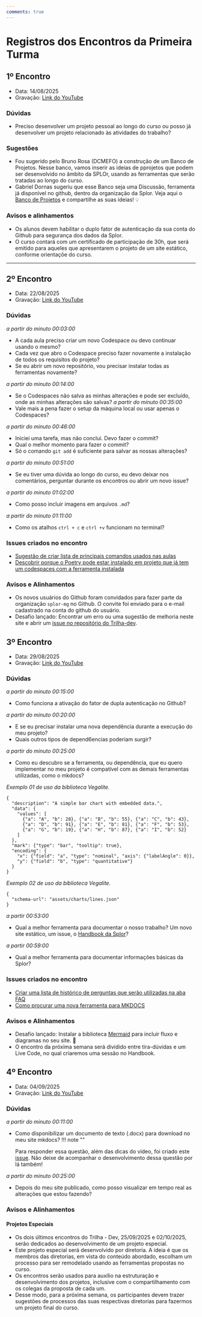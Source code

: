 ```yaml
---
comments: true
---
```


# **Registros dos Encontros da Primeira Turma**

## 1º Encontro

- Data: 14/08/2025
- Gravação: [Link do YouTube](https://www.youtube.com/watch?v=B6nQjFfbLxs)

### Dúvidas

- Preciso desenvolver um projeto pessoal ao longo do curso ou posso já desenvolver um projeto relacionado às atividades do trabalho?

### Sugestões

- Fou sugerido pelo Bruno Rosa (DCMEFO) a construção de um Banco de Projetos. Nesse banco, vamos inserir as ideias de pprojetos que podem ser desenvolvido no âmbito da SPLOr, usando as ferramentas que serão tratadas ao longo do curso.
- Gabriel Dornas sugeriu que esse Banco seja uma Discussão, ferramenta já disponível no github, dentro da organização da Splor. Veja aqui o [Banco de Projetos](https://github.com/splor-mg/trilha-dev/discussions/49) e compartilhe as suas ideias! :bulb:

### Avisos e alinhamentos

- Os alunos devem habilitar o duplo fator de autenticação da sua conta do Github para segurança dos dados da Splor.
- O curso contará com um certificado de participação de 30h, que será emitido para aqueles que apresentarem o projeto de um site estático, conforme orientaçõe do curso.

---

## 2º Encontro

- Data: 22/08/2025
- Gravação: [Link do YouTube](https://youtu.be/rQLcSIbf9Ts)

### Dúvidas
_a partir do minuto 00:03:00_

- A cada aula preciso criar um novo Codespace ou devo continuar usando o mesmo?
- Cada vez que abro o Codespace preciso fazer novamente a instalação de todos os requisitos do projeto? 
- Se eu abrir um novo repositório, vou precisar instalar todas as ferramentas novamente?

_a partir do minuto 00:14:00_

- Se o Codespaces não salva as minhas alterações e pode ser excluído, onde as minhas alterações são salvas? 
_a partir do minuto 00:35:00_
- Vale mais a pena fazer o setup da máquina local ou usar apenas o Codespaces?

_a partir do minuto 00:46:00_

- Iniciei uma tarefa, mas não conclui. Devo fazer o commit?
- Qual o melhor momento para fazer o commit?
- Só o comando `git add` é suficiente para salvar as nossas alterações?

_a partir do minuto 00:51:00_

- Se eu tiver uma dúvida ao longo do curso, eu devo deixar nos comentários, perguntar durante os encontros ou abrir um novo issue?

_a partir do minuto 01:02:00_

- Como posso incluir imagens em arquivos `.md`?

_a partir do minuto 01:11:00_

- Como os atalhos `ctrl + c` e `ctrl +v` funcionam no terminal?


### Issues criados no encontro 

- [Sugestão de criar lista de principais comandos usados nas aulas](https://github.com/splor-mg/trilha-dev/issues/57)
- [Descobrir porque o Poetry pode estar instalado em projeto que já tem um codespaces com a ferramenta instalada](https://github.com/splor-mg/trilha-dev/issues/56) 

### Avisos e Alinhamentos

- Os novos usuários do Github foram convidados para fazer parte da organização `splor-mg` no Github. O convite foi enviado para o e-mail cadastrado na conta do  github do usuário.
- Desafio lançado: Encontrar um erro ou uma sugestão de melhoria neste site e abrir um [issue no repositório do Trilha-dev](https://github.com/splor-mg/trilha-dev/issues).


## 3º Encontro

- Data: 29/08/2025
- Gravação: [Link do YouTube](https://youtu.be/8puLzCrlfYg)

### Dúvidas

_a partir do minuto 00:15:00_

- Como funciona a ativação do fator de dupla autenticação no Github?

_a partir do minuto 00:20:00_

- E se eu precisar instalar uma nova dependência durante a execução do meu projeto?
- Quais outros tipos de depend6encias poderiam surgir?

_a partir do minuto 00:25:00_

- Como eu descubro se a ferramenta, ou dependência, que eu quero implementar no meu projeto é compatível com as demais ferramentas utilizadas, como o mkdocs?

_Exemplo 01 de uso da biblioteca Vegalite._

```vegalite
{
  "description": "A simple bar chart with embedded data.",
  "data": {
    "values": [
      {"a": "A", "b": 28}, {"a": "B", "b": 55}, {"a": "C", "b": 43},
      {"a": "D", "b": 91}, {"a": "E", "b": 81}, {"a": "F", "b": 53},
      {"a": "G", "b": 19}, {"a": "H", "b": 87}, {"a": "I", "b": 52}
    ]
  },
  "mark": {"type": "bar", "tooltip": true},
  "encoding": {
    "x": {"field": "a", "type": "nominal", "axis": {"labelAngle": 0}},
    "y": {"field": "b", "type": "quantitative"}
  }
}
```
_Exemplo 02 de uso da biblioteca Vegalite._

```vegalite
{
  "schema-url": "assets/charts/lines.json"
}
```

_a partir 00:53:00_

- Qual a melhor ferramenta para documentar o nosso trabalho? Um novo site estático, um issue, o [Handbook da Splor](https://splor-mg.github.io/handbook/)?

_a partir 00:59:00_
- Qual a melhor ferramenta para documentar informações básicas da Splor?

### Issues criados no encontro
- [Criar uma lista de histórico de perguntas que serão utilizadas na aba FAQ](https://github.com/splor-mg/handbook/issues/142#issuecomment-3242406725)
- [Como procurar uma nova ferramenta para MKDOCS](https://github.com/splor-mg/trilha-dev/issues/72) 

### Avisos e Alinhamentos

- Desafio lançado: Instalar a biblioteca [Mermaid](https://squidfunk.github.io/mkdocs-material/reference/diagrams/) para incluir fluxo e diagramas no seu site. :rocket:
- O encontro da próxima semana será dividido entre tira-dúvidas e um Live Code, no qual criaremos uma sessão no Handbook. 

## 4º Encontro

- Data: 04/09/2025
- Gravação: [Link do YouTube](https://youtu.be/9TqAc1l_XhY)

### Dúvidas

_a partir do minuto 00:11:00_

- Como disponibilizar um documento de texto (.docx) para download no meu site mkdocs?
!!! note ""

    Para responder essa questão, além das dicas do vídeo, foi criado este [issue](https://github.com/splor-mg/trilha-dev/issues/78). Não deixe de acompanhar o desenvolvimento dessa questão por lá também!

_a partir do minuto 00:25:00_

- Depois do meu site publicado, como posso visualizar em tempo real as alterações que estou fazendo?

### Avisos e Alinhamentos
#### Projetos Especiais

- Os dois últimos encontros do Trilha - Dev, 25/09/2025 e 02/10/2025, serão dedicados ao desenvolvimento de um projeto especial. 
- Este projeto especial será desenvolvido por diretoria. A ideia é que os membros das diretorias, em vista do conteúdo abordado, escolham um processo para ser remodelado usando as ferramentas propostas no curso.
- Os encontros serão usados para auxílio na estruturação e desenvolvimento dos projetos, inclusive com o compartilhamento com os colegas da proposta de cada um.
- Desse modo, para a próxima semana, os participantes devem trazer sugestões de processos das suas respectivas diretorias para fazermos um projeto final do curso.
